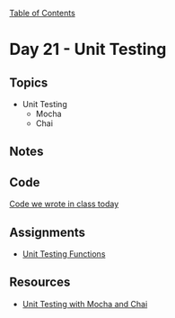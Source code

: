 [Table of Contents](/README.md)

# Day 21 - Unit Testing

## Topics
* Unit Testing
  * Mocha
  * Chai

## Notes
<!-- More detailed notes from class, including whiteboard photos etc -->

## Code
<!-- Make sure to update the XX in the folder name if you uncomment this block-->
[Code we wrote in class today](https://github.com/TIY-Austin-Front-End-Engineering/Curriculum/tree/feb2016/notes/day-21/examples)

## Assignments
* [Unit Testing Functions](https://online.theironyard.com/library/paths/115/units/863/assignments/1515)

## Resources
* [Unit Testing with Mocha and Chai](/units/unit-testing/README.md)